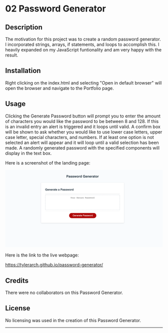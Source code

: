 # 02 Password Generator

## Description
The motivation for this project was to create a random password generator. I incorporated strings, arrays, if statements, and loops to accomplish this. I heavily expanded on my JavaScript funtionality and am very happy with the result.

## Installation

Right clicking on the index.html and selecting "Open in default browser" will open the browser and  navigate to the Portfolio page.

## Usage

Clicking the Generate Password button will prompt you to enter the amount of characters you would like the password to be between 8 and 128.  If this is an invalid entry an alert is triggered and it loops until valid.
A confirm box will be shown to ask whether you would like to use lower case letters, upper case letter, special characters, and numbers. If at least one option is not selected an alert will appear and it will loop until a valid selection has been made.
A randomly generated password with the specified components will display in the text box.

Here is a screenshot of the landing page:

![Application Preview](https://github.com/TylerArch/password-generator/blob/main/Assets/images/landing-page-screenshot.png?raw=true)

Here is the link to the live webpage:

https://tylerarch.github.io/password-generator/

## Credits

There were no collaborators on this Password Generator.

## License

No licensing was used in the creation of this Password Generator.

---


